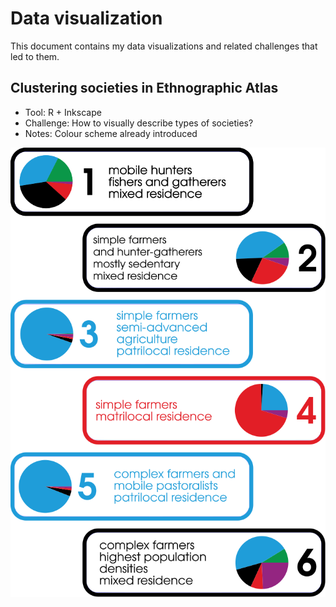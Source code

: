 # Data visualization

This document contains my data visualizations and related challenges that led to them.

## Clustering societies in Ethnographic Atlas

* Tool: R + Inkscape
* Challenge: How to visually describe types of societies?
* Notes: Colour scheme already introduced

![Six types of societies](./EthnographicAtlas/clusters_k6_50.svg)

